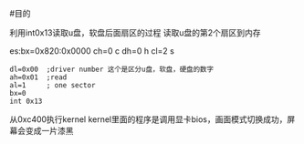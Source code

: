 #目的

利用int0x13读取u盘，软盘后面扇区的过程
读取u盘的第2个扇区到内存

es:bx=0x820:0x0000
ch=0    c
dh=0    h
cl=2    s

```
dl=0x00  ;driver number 这个是区分u盘，软盘，硬盘的数字
ah=0x01  ;read
al=1     ; one sector
bx=0
int 0x13
```
从0xc400执行kernel
kernel里面的程序是调用显卡bios，画面模式切换成功，屏幕会变成一片漆黑